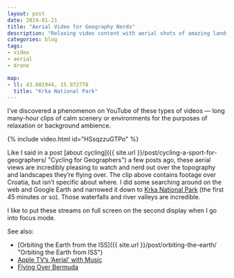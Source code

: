 ```yaml
---
layout: post
date: 2019-01-21
title: "Aerial Video for Geography Nerds"
description: "Relaxing video content with aerial shots of amazing landscapes."
categories: blog
tags:
- video
- aerial
- drone

map:
- ll: 43.801944, 15.972778
  title: "Krka National Park"
---
```


I’ve discovered a phenomenon on YouTube of these types of videos — long many-hour clips of calm scenery or environments for the purposes of relaxation or background ambience.

{% include video.html id="HSsqzzuGTPo" %}

Like I said in a post [about cycling]({{ site.url }}/post/cycling-a-sport-for-geographers/ "Cycling for Geographers") a few posts ago, these aerial views are incredibly pleasing to watch and nerd out over the topography and landscapes they’re flying over. The clip above contains footage over Croatia, but isn’t specific about where. I did some searching around on the web and Google Earth and narrowed it down to [Krka National Park](https://en.wikipedia.org/wiki/Krka_National_Park "Krka National Park") (the first 45 minutes or so). Those waterfalls and river valleys are incredible.

I like to put these streams on full screen on the second display when I go into focus mode.

See also:

* [Orbiting the Earth from the ISS]({{ site.url }}/post/orbiting-the-earth/ "Orbiting the Earth from ISS")
* [Apple TV’s ‘Aerial’ with Music](https://www.youtube.com/watch?v=0YjLf8T0lUs "Apple TV Aerial with a soundtrack")
* [Flying Over Bermuda](https://www.youtube.com/watch?v=mA30W2dHQIo "Flying Over Bermuda")
